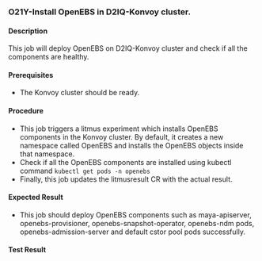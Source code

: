 ### O21Y-Install OpenEBS in D2IQ-Konvoy cluster.

#### Description

This job will deploy OpenEBS on D2IQ-Konvoy cluster and check if all the components are healthy.

#### Prerequisites

- The Konvoy cluster should be ready.

#### Procedure

- This job triggers a litmus experiment which installs OpenEBS components in the Konvoy cluster. By default, it creates a new namespace called OpenEBS and installs the OpenEBS objects inside that namespace.
- Check if all the OpenEBS components are installed using kubectl command `kubectl get pods -n openebs`
- Finally, this job updates the litmusresult CR with the actual result.

#### Expected Result

- This job should deploy OpenEBS components such as maya-apiserver, openebs-provisioner, openebs-snapshot-operator, openebs-ndm pods, openebs-admission-server and default cstor pool pods successfully.

#### Test Result